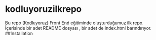 # kodluyoruzilkrepo
Bu repo (Kodluyoruz) Front End eğitiminde oluşturduğumuz ilk repo. İçerisinde bir adet README dosyası , bir adet de index.html barındırıyor.
##Installation 
